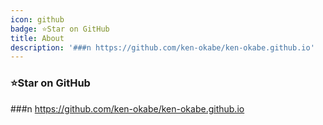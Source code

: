 ```yaml
---
icon: github
badge: ⭐Star on GitHub
title: About
description: '###n https://github.com/ken-okabe/ken-okabe.github.io'
---
```


### ⭐Star on GitHub

###n https://github.com/ken-okabe/ken-okabe.github.io
